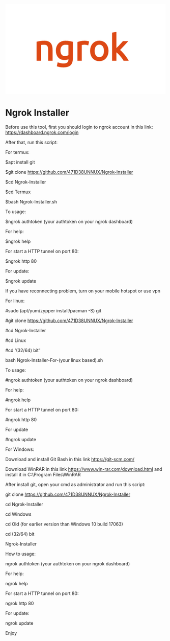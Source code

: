 ![](ngrok+(1).png)

# Ngrok Installer

Before use this tool, first you should login to ngrok account in this link: https://dashboard.ngrok.com/login 

After that, run this script:

For termux:

$apt install git

$git clone https://github.com/471D38UNNUX/Ngrok-Installer

$cd Ngrok-Installer

$cd Termux

$bash Ngrok-Installer.sh

To usage:

$ngrok authtoken (your authtoken on your ngrok dashboard)

For help:

$ngrok help

For start a HTTP tunnel on port 80:

$ngrok http 80

For update:

$ngrok update

If you have reconnecting problem, turn on your mobile hotspot or use vpn

For linux:

#sudo (apt/yum/zypper install/pacman -S) git

#git clone https://github.com/471D38UNNUX/Ngrok-Installer

#cd Ngrok-Installer

#cd Linux

#cd '(32/64) bit'

bash Ngrok-Installer-For-(your linux based).sh

To usage:

#ngrok authtoken (your authtoken on your ngrok dashboard)

For help:

#ngrok help

For start a HTTP tunnel on port 80:

#ngrok http 80

For update

#ngrok update

For Windows:

Download and install Git Bash in this link https://git-scm.com/

Download WinRAR in this link https://www.win-rar.com/download.html and install it in C:\Program Files\WinRAR

After install git, open your cmd as administrator and run this script:

git clone https://github.com/471D38UNNUX/Ngrok-Installer

cd Ngrok-Installer

cd Windows

cd Old (for earlier version than Windows 10 build 17063)

cd (32/64) bit

Ngrok-Installer

How to usage:

ngrok authtoken (your authtoken on your ngrok dashboard)

For help:

ngrok help

For start a HTTP tunnel on port 80:

ngrok http 80

For update:

ngrok update

Enjoy
